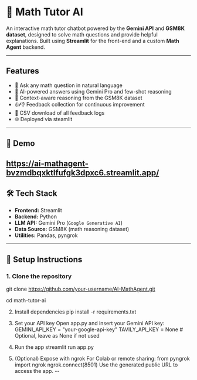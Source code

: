 # 🧮 Math Tutor AI

An interactive math tutor chatbot powered by the **Gemini API** and **GSM8K dataset**, designed to solve math questions and provide helpful explanations. Built using **Streamlit** for the front-end and a custom **Math Agent** backend.

---

##  Features

- 💬 Ask any math question in natural language
- 🤖 AI-powered answers using Gemini Pro and few-shot reasoning
- 🧠 Context-aware reasoning from the GSM8K dataset
- 👍👎 Feedback collection for continuous improvement
- 📄 CSV download of all feedback logs
- 🌐 Deployed via steamlit

---

## 🚀 Demo

https://ai-mathagent-bvzmdbqxktlfufgk3dpxc6.streamlit.app/
---

## 🛠️ Tech Stack

- **Frontend:** Streamlit  
- **Backend:** Python  
- **LLM API:** Gemini Pro (`Google Generative AI`)  
- **Data Source:** GSM8K (math reasoning dataset)  
- **Utilities:** Pandas, pyngrok

---

## 🔧 Setup Instructions

### 1. Clone the repository

git clone https://github.com/your-username/AI-MathAgent.git

cd math-tutor-ai

2. Install dependencies
pip install -r requirements.txt

3. Set your API key
Open app.py and insert your Gemini API key:
GEMINI_API_KEY = "your-google-api-key"
TAVILY_API_KEY = None  # Optional, leave as None if not used

4. Run the app
streamlit run app.py
5. (Optional) Expose with ngrok
For Colab or remote sharing:
from pyngrok import ngrok
ngrok.connect(8501)
Use the generated public URL to access the app.
--
